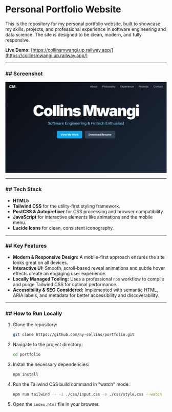 # Personal Portfolio Website

This is the repository for my personal portfolio website, built to showcase my skills, projects, and professional experience in software engineering and data science. The site is designed to be clean, modern, and fully responsive.

**Live Demo:** [https://collinsmwangi.up.railway.app/](https://collinsmwangi.up.railway.app/)

---

### ## Screenshot

![Portfolio Screenshot](./portfolio.png) 

---

### ## Tech Stack

-   **HTML5**
-   **Tailwind CSS** for the utility-first styling framework.
-   **PostCSS & Autoprefixer** for CSS processing and browser compatibility.
-   **JavaScript** for interactive elements like animations and the mobile menu.
-   **Lucide Icons** for clean, consistent iconography.

---

### ## Key Features

-   **Modern & Responsive Design:** A mobile-first approach ensures the site looks great on all devices.
-   **Interactive UI:** Smooth, scroll-based reveal animations and subtle hover effects create an engaging user experience.
-   **Locally Managed Tooling:** Uses a professional `npm` workflow to compile and purge Tailwind CSS for optimal performance.
-   **Accessibility & SEO Considered:** Implemented with semantic HTML, ARIA labels, and metadata for better accessibility and discoverability.

---

### ## How to Run Locally

1.  Clone the repository:
    ```bash
    git clone https://github.com/ny-collins/portfolio.git
    ```
2.  Navigate to the project directory:
    ```bash
    cd portfolio
    ```
3.  Install the necessary dependencies:
    ```bash
    npm install
    ```
4.  Run the Tailwind CSS build command in "watch" mode:
    ```bash
    npm run tailwind -- -i ./css/input.css -o ./css/style.css --watch
    ```
5.  Open the `index.html` file in your browser.
